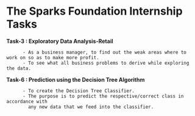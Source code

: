 # The Sparks Foundation Internship Tasks

**Task-3 : Exploratory Data Analysis-Retail**
          
          - As a business manager, to find out the weak areas where to work on so as to make more profit.
          - To see what all business problems to derive while exploring the data.

**Task-6 : Prediction using the Decision Tree Algorithm**
          
          - To create the Decision Tree Classifier.
          - The purpose is to predict the respective/correct class in accordance with 
            any new data that we feed into the classifier.
